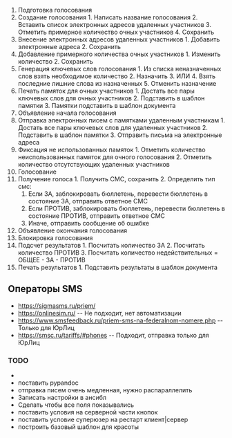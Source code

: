 1. Подготовка голосования
  1. Создание голосования
    1. Написать название голосования
    2. Вставить список электронных адресов удаленных участников
    3. Отметить примерное количество очных участников
    4. Сохранить
  2. Внесение электронных адресов удаленных участников
    1. Добавить электронные адреса
    2. Сохранить
  3. Добавление примерного количества очных участников
    1. Изменить количество
    2. Сохранить
  4. Генерация ключевых слов голосования
    1. Из списка неназначенных слов взять необходимое количество
    2. Назначить
    3. ИЛИ
    4. Взять последние лишние слова из назначенных
    5. Отменить назначение
  5. Печать памяток для очных участников
    1. Достать все пары ключевых слов для очных участников
    2. Подставить в шаблон памятки
    3. Памятки подставить в шаблон документа
2. Объявление начала голосования
  1. Отправка электронных писем с памятками удаленным участникам
    1. Достать все пары ключевых слов для удаленных участников
    2. Подставить в шаблон памятки
    3. Отправить письма на электронные адреса 
  2. Фиксация не использованных памяток
    1. Отметить количество неиспользованных памяток для очного голосования
    2. Отметить количество отсутствующих удаленных участников
3. Голосование
  1. Получение голоса
    1. Получить СМС, сохранить
    2. Определить тип смс:
      1. Если ЗА, заблокировать бюллетень, перевести бюллетень в состояние ЗА, отправить ответное СМС
      2. Если ПРОТИВ, заблокировать бюллетень, перевести бюллетень в состояние ПРОТИВ, отправить ответное СМС
      3. Иначе, отправить сообщение об ошибке
4. Объявление окончания голосования
  1. Блокировка голосования
  2. Подсчет результатов
    1. Посчитать количество ЗА
    2. Посчитать количество ПРОТИВ
    3. Посчитать количество недействительных = ОБЩЕЕ - ЗА - ПРОТИВ
  3. Печать результатов
    1. Подставить результаты в шаблон документа

## Операторы SMS
- https://sigmasms.ru/priem/
- https://onlinesim.ru/ -- Не подходит, нет автоматизации
- https://www.smsfeedback.ru/priem-sms-na-federalnom-nomere.php -- Только для ЮрЛиц
- https://smsc.ru/tariffs/#phones -- Подходит, отправка только для ЮрЛиц

### TODO
- 
- поставить pypandoc
- отправка писем очень медленная, нужно распараллелить
- Записать настройки в ансибл
- Сделать чтобы все поля показывались
- поставить условия на серверной части кнопок
- поставить условие суперюзер на рестарт клиент|сервер
- построить базовый шаблон для красоты

